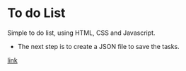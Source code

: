 # To do List

Simple to do list, using HTML, CSS and Javascript.

- The next step is to create a JSON file to save the tasks.

[link](https://ducabelo.github.io/to-do-list/)
